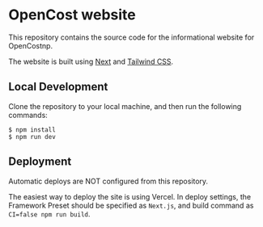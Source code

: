 # OpenCost website

This repository contains the source code for the informational website for OpenCostnp.

The website is built using [Next](https://nextjs.org/) and [Tailwind CSS](https://tailwindcss.com/).

## Local Development

Clone the repository to your local machine, and then run the following commands:

```
$ npm install
$ npm run dev
```

## Deployment

Automatic deploys are NOT configured from this repository.

The easiest way to deploy the site is using Vercel. In deploy settings, the Framework Preset should be specified as `Next.js`, and build command as `CI=false npm run build`.
